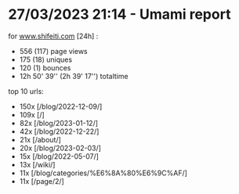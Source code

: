 # 27/03/2023 21:14 - Umami report
for www.shifeiti.com [24h] :

 - 556 (117) page views
 - 175 (18) uniques
 - 120 (1) bounces
 - 12h 50' 39'' (2h 39' 17'') totaltime


top 10 urls:
 - 150x [/blog/2022-12-09/]
 - 109x [/]
 - 82x [/blog/2023-01-12/]
 - 42x [/blog/2022-12-22/]
 - 21x [/about/]
 - 20x [/blog/2023-02-03/]
 - 15x [/blog/2022-05-07/]
 - 13x [/wiki/]
 - 11x [/blog/categories/%E6%8A%80%E6%9C%AF/]
 - 11x [/page/2/]


